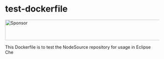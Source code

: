 # test-dockerfile

<a target='_blank' rel='nofollow' href='https://app.codesponsor.io/link/AWTfak41YehZveZx8xMtTKdF/sr229/test-dockerfile'>
  <img alt='Sponsor' width='888' height='68' src='https://app.codesponsor.io/embed/AWTfak41YehZveZx8xMtTKdF/sr229/test-dockerfile.svg' />
</a>

This Dockerfile is to test the NodeSource repository for usage in Eclipse Che
